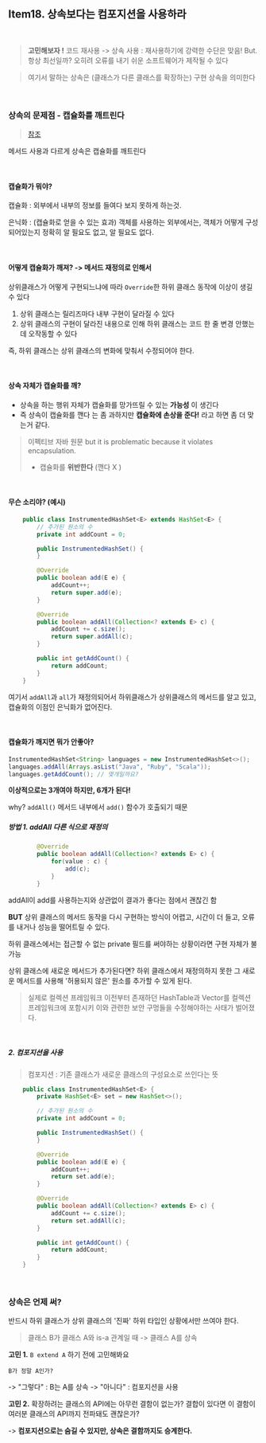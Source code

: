 ## Item18. 상속보다는 컴포지션을 사용하라

<br>

> **고민해보자 !**
> 코드 재사용 -> 상속 사용 :  재사용하기에 강력한 수단은 맞음!
> But. 항상 최선일까?
> 오히려 오류를 내기 쉬운 소프트웨어가 제작될 수 있다


> 여기서 말하는 상속은 (클래스가 다른 클래스를 확장하는) 구현 상속을 의미한다

<br>

### 상속의 문제점 - 캡슐화를 깨트린다

> [참조](https://unluckyjung.github.io/oop/2021/03/17/Inheritance-and-Encapsulation/)

메서드 사용과 다르게 상속은 캡슐화를 깨트린다

<br>

#### 캡슐화가 뭐야?

캡슐화 : 외부에서 내부의 정보를 들여다 보지 못하게 하는것.

은닉화 : (캡슐화로 얻을 수 있는 효과) 
객체를 사용하는 외부에서는, 객체가 어떻게 구성되어있는지 정확히 알 필요도 없고, 알 필요도 없다.

<br>

#### 어떻게 캡슐화가 깨져? -> 메서드 재정의로 인해서

상위클래스가 어떻게 구현되느냐에 따라 `Override`한 하위 클래스 동작에 이상이 생길 수 있다

1. 상위 클래스는 릴리즈마다 내부 구현이 달라질 수 있다
2. 상위 클래스의 구현이 달라진 내용으로 인해 하위 클래스는 코드 한 줄 변경 안했는데 오작동할 수 있다

즉, 하위 클래스는 상위 클래스의 변화에 맞춰서 수정되어야 한다.

<br>

#### 상속 자체가 캡슐화를 깨? 

- 상속을 하는 행위 자체가 캡슐화를 망가뜨릴 수 있는 **가능성** 이 생긴다
- 즉 상속이 캡슐화를 깬다 는 좀 과하지만 **캡슐화에 손상을 준다!** 라고 하면 좀 더 맞는거 같다.

> 이펙티브 자바 원문
> but it is problematic because it violates encapsulation.
> - 캡슐화를 **위반한다** (깬다 X )

<br>

#### 무슨 소리야? (예시)

```java
    public class InstrumentedHashSet<E> extends HashSet<E> {
        // 추가된 원소의 수
        private int addCount = 0;

        public InstrumentedHashSet() {
        }

        @Override
        public boolean add(E e) {
            addCount++;
            return super.add(e);
        }

        @Override
        public boolean addAll(Collection<? extends E> c) {
            addCount += c.size();
            return super.addAll(c);
        }

        public int getAddCount() {
            return addCount;
        }
    }
```


여기서 `addAll`과 `all`가 재정의되어서 하위클래스가 상위클래스의 메서드를 알고 있고, 캡슐화의 이점인 은닉화가 없어진다.

<br>

#### 캡슐화가 깨지면 뭐가 안좋아?


```java
InstrumentedHashSet<String> languages = new InstrumentedHashSet<>();
languages.addAll(Arrays.asList("Java", "Ruby", "Scala"));
languages.getAddCount(); // 몇개일까요?
```

**이상적으로는 3개여야 하지만, 6개가 된다!**

why? `addAll()` 메서드 내부에서 `add()` 함수가 호출되기 때문

##### 방법 1. addAll 다른 식으로 재정의
```java
        @Override
        public boolean addAll(Collection<? extends E> c) {
            for(value : c) {
	            add(c);
            }
        }
```

addAll이 add를 사용하는지와 상관없이 결과가 좋다는 점에서 괜찮긴 함

**BUT** 
상위 클래스의 메서드 동작을 다시 구현하는 방식이 어렵고, 시간이 더 들고, 오류를 내거나 성능을 떨어트릴 수 있다.

하위 클래스에서는 접근할 수 없는 private 필드를 써야하는 상황이라면 구현 자체가 불가능

상위 클래스에 새로운 메서드가 추가된다면? 
하위 클래스에서 재정의하지 못한 그 새로운 메서드를 사용해 '허용되지 않은' 원소를 추가할 수 있게 된다.

> 실제로 컬렉션 프레임워크 이전부터 존재하던 HashTable과 Vector를 컬렉션 프레임워크에 포함시키 이와 관련한 보안 구멍들을 수정해야하는 사태가 벌어졌다.

<br>

##### 2. 컴포지션을 사용

> 컴포지션 : 기존 클래스가 새로운 클래스의 구성요소로 쓰인다는 뜻


```java
    public class InstrumentedHashSet<E> {
	    private HashSet<E> set = new HashSet<>();

        // 추가된 원소의 수
        private int addCount = 0;

        public InstrumentedHashSet() {
        }

        @Override
        public boolean add(E e) {
            addCount++;
            return set.add(e);
        }

        @Override
        public boolean addAll(Collection<? extends E> c) {
            addCount += c.size();
            return set.addAll(c);
        }

        public int getAddCount() {
            return addCount;
        }
    }
```

<br>

### 상속은 언제 써?

반드시 하위 클래스가 상위 클래스의 '진짜' 하위 타입인 상황에서만 쓰여야 한다.

> 클래스 B가 클래스 A와 is-a 관계일 때 -> 클래스 A를 상속


**고민 1.** `B extend A` 하기 전에 고민해봐요

`B가 정말 A인가?` 

-> "그렇다" : B는 A를 상속
-> "아니다" : 컴포지션을 사용


**고민 2.** 확장하려는 클래스의 API에는 아무런 결함이 없는가?
결합이 있다면 이 결함이 여러분 클래스의 API까지 전파돼도 괜찮은가? 

-> **컴포지션으로는 숨길 수 있지만, 상속은 결함까지도 승계한다.**

